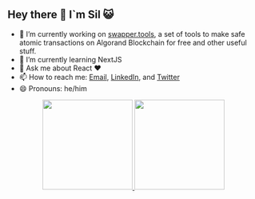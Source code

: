 ## Hey there 👋 I`m Sil 😺

<!--
**Silventino/silventino** is a ✨ _special_ ✨ repository because its `README.md` (this file) appears on your GitHub profile.

Here are some ideas to get you started:

-->

- 🔭 I’m currently working on [swapper.tools](https://swapper.tools/), a set of tools to make safe atomic transactions on Algorand Blockchain for free and other useful stuff.
- 🌱 I’m currently learning NextJS
- 💬 Ask me about React ❤️
- 📫 How to reach me: [Email](mailto:silventino.dev@gmail.com), [LinkedIn](https://linkedin.com/in/silventino/), and [Twitter](https://twitter.com/Silventino)
- 😄 Pronouns: he/him


<div align="center">
  <a href="https://github.com/silventino">
  <img height="180em" src="https://github-readme-stats.vercel.app/api?username=silventino&show_icons=true&theme=dracula&include_all_commits=true&count_private=true"/>
  <img height="180em" src="https://github-readme-stats.vercel.app/api/top-langs/?username=silventino&layout=compact&langs_count=7&theme=dracula"/>
</div>
